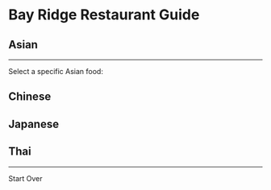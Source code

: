 # Bay Ridge Restaurant Guide
## Asian
---
Select a specific Asian food:
## Chinese
## Japanese
## Thai
---
Start Over